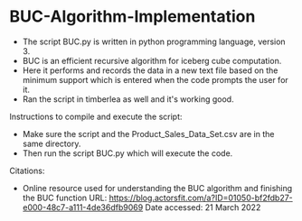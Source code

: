 # BUC-Algorithm-Implementation

* The script BUC.py is written in python programming language, version 3. 
* BUC is an efficient recursive algorithm for iceberg cube computation.
* Here it performs and records the data in a new text file based on the minimum support which is entered when the code prompts the user for it.
* Ran the script in timberlea as well and it's working good.

Instructions to compile and execute the script:
* Make sure the script and the Product_Sales_Data_Set.csv are in the same directory.
* Then run the script BUC.py which will execute the code.

Citations:
* Online resource used for understanding the BUC algorithm and finishing the BUC function
URL: https://blog.actorsfit.com/a?ID=01050-bf2fdb27-e000-48c7-a111-4de36dfb9069
Date accessed: 21 March 2022
